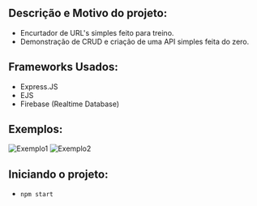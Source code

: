 ## Descrição e Motivo do projeto:
- Encurtador de URL's simples feito para treino.
- Demonstração de CRUD e criação de uma API simples feita do zero.

## Frameworks Usados:
- Express.JS
- EJS
- Firebase (Realtime Database)

## Exemplos:
![Exemplo1](https://media.discordapp.net/attachments/984299412702494813/1026359453538328616/unknown.png)
![Exemplo2](https://media.discordapp.net/attachments/984299412702494813/1026359491337396274/unknown.png)

## Iniciando o projeto:

- ``npm start``
